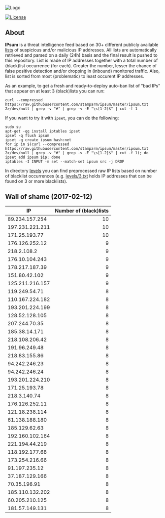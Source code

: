 ![Logo](logo.png)

[![License](https://img.shields.io/badge/license-Public_domain-red.svg)](https://wiki.creativecommons.org/wiki/Public_domain)

About
----

**IPsum** is a threat intelligence feed based on 30+ different publicly available [lists](https://github.com/stamparm/maltrail) of suspicious and/or malicious IP addresses. All lists are automatically retrieved and parsed on a daily (24h) basis and the final result is pushed to this repository. List is made of IP addresses together with a total number of (black)list occurrence (for each). Greater the number, lesser the chance of false positive detection and/or dropping in (inbound) monitored traffic. Also, list is sorted from most (problematic) to least occurent IP addresses.

As an example, to get a fresh and ready-to-deploy auto-ban list of "bad IPs" that appear on at least 3 (black)lists you can run:

```
curl --compressed https://raw.githubusercontent.com/stamparm/ipsum/master/ipsum.txt 2>/dev/null | grep -v "#" | grep -v -E "\s[1-2]$" | cut -f 1
```

If you want to try it with `ipset`, you can do the following:

```
sudo su
apt-get -qq install iptables ipset
ipset -q flush ipsum
ipset -q create ipsum hash:net
for ip in $(curl --compressed https://raw.githubusercontent.com/stamparm/ipsum/master/ipsum.txt 2>/dev/null | grep -v "#" | grep -v -E "\s[1-2]$" | cut -f 1); do ipset add ipsum $ip; done
iptables -I INPUT -m set --match-set ipsum src -j DROP
```

In directory [levels](levels) you can find preprocessed raw IP lists based on number of blacklist occurrences (e.g. [levels/3.txt](levels/3.txt) holds IP addresses that can be found on 3 or more blacklists).

Wall of shame (2017-02-12)
----

|IP|Number of (black)lists|
|---|--:|
89.234.157.254|10
197.231.221.211|10
171.25.193.77|10
176.126.252.12|9
218.2.108.2|9
176.10.104.243|9
178.217.187.39|9
151.80.42.102|9
125.211.216.157|9
119.249.54.71|8
110.167.224.182|8
193.201.224.199|8
128.52.128.105|8
207.244.70.35|8
185.38.14.171|8
218.108.206.42|8
191.96.249.48|8
218.83.155.86|8
94.242.246.23|8
94.242.246.24|8
193.201.224.210|8
171.25.193.78|8
218.3.140.74|8
176.126.252.11|8
121.18.238.114|8
61.138.188.180|8
185.129.62.63|8
192.160.102.164|8
221.194.44.219|8
118.192.177.68|8
173.254.216.66|8
91.197.235.12|8
37.187.129.166|8
70.35.196.91|8
185.110.132.202|8
60.205.210.125|8
181.57.149.131|8
